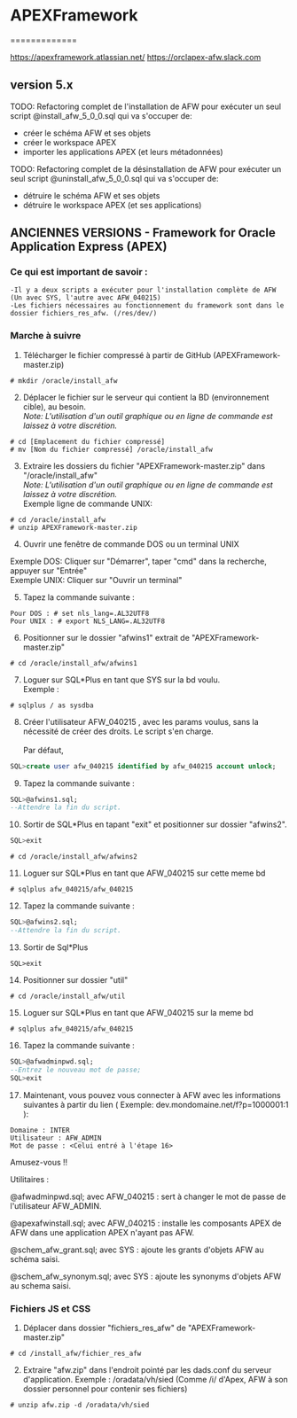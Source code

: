 # APEXFramework
=============

https://apexframework.atlassian.net/
https://orclapex-afw.slack.com

## version 5.x

TODO: Refactoring complet de l'installation de AFW pour exécuter un seul script @install_afw_5_0_0.sql qui va s'occuper de:
* créer le schéma AFW et ses objets
* créer le workspace APEX
* importer les applications APEX (et leurs métadonnées)

TODO: Refactoring complet de la désinstallation de AFW pour exécuter un seul script @uninstall_afw_5_0_0.sql qui va s'occuper de:
* détruire le schéma AFW et ses objets
* détruire le workspace APEX (et ses applications)


## ANCIENNES VERSIONS - Framework for Oracle Application Express (APEX)

### Ce qui est important de savoir :
	-Il y a deux scripts a exécuter pour l'installation complète de AFW (Un avec SYS, l'autre avec AFW_040215)
	-Les fichiers nécessaires au fonctionnement du framework sont dans le dossier fichiers_res_afw. (/res/dev/)
	
### Marche à suivre
	
1. Télécharger le fichier compressé à partir de GitHub (APEXFramework-master.zip)
```
# mkdir /oracle/install_afw
```

2. Déplacer le fichier sur le serveur qui contient la BD (environnement cible), au besoin.
<br /> _Note: L'utilisation d'un outil graphique ou en ligne de commande est laissez à votre discrétion._
```
# cd [Emplacement du fichier compressé]
# mv [Nom du fichier compressé] /oracle/install_afw
```

3. Extraire les dossiers du fichier "APEXFramework-master.zip" dans "/oracle/install_afw"
<br /> _Note: L'utilisation d'un outil graphique ou en ligne de commande est laissez à votre discrétion._
<br />Exemple ligne de commande UNIX: 
```
# cd /oracle/install_afw
# unzip APEXFramework-master.zip
```

4. Ouvrir une fenêtre de commande DOS ou un terminal UNIX
<p> Exemple DOS: Cliquer sur "Démarrer", taper "cmd" dans la recherche, appuyer sur "Entrée" <br /> 
    Exemple UNIX: Cliquer sur "Ouvrir un terminal" </p>

5. Tapez la commande suivante : 
```
Pour DOS : # set nls_lang=.AL32UTF8
Pour UNIX : # export NLS_LANG=.AL32UTF8
```

6. Positionner sur le dossier "afwins1" extrait de "APEXFramework-master.zip"
```
# cd /oracle/install_afw/afwins1
```

7. Loguer sur SQL*Plus en tant que SYS sur la bd voulu. <br />
Exemple : 
```
# sqlplus / as sysdba
```

8. Créer l'utilisateur AFW_040215 , avec les params voulus, sans la nécessité de créer des droits. Le script s'en charge.  
<br />Par défaut,
```SQL
SQL>create user afw_040215 identified by afw_040215 account unlock;
```

9. Tapez la commande suivante :	
```SQL
SQL>@afwins1.sql;
--Attendre la fin du script.
```

10. Sortir de SQL*Plus en tapant "exit" et positionner sur dossier "afwins2".
```SQL
SQL>exit
```
```
# cd /oracle/install_afw/afwins2
```

11. Loguer sur SQL*Plus en tant que AFW_040215 sur cette meme bd
```
# sqlplus afw_040215/afw_040215
```

12. Tapez la commande suivante :
```SQL
SQL>@afwins2.sql;
--Attendre la fin du script.
```

13. Sortir de Sql*Plus
```
SQL>exit
```

14. Positionner sur dossier "util"
```
# cd /oracle/install_afw/util
```

15. Loguer sur SQL*Plus en tant que AFW_040215 sur la meme bd
```
# sqlplus afw_040215/afw_040215
```

16. Tapez la commande suivante :
```SQL
SQL>@afwadminpwd.sql;
--Entrez le nouveau mot de passe;
SQL>exit
```

17. Maintenant, vous pouvez vous connecter à AFW avec les informations suivantes à partir du lien ( Exemple: dev.mondomaine.net/f?p=1000001:1 ):
```
Domaine : INTER
Utilisateur : AFW_ADMIN
Mot de passe : <Celui entré à l'étape 16>
```
		
Amusez-vous !!
	
Utilitaires :
<p>@afwadminpwd.sql; avec AFW_040215 : sert à changer le mot de passe de l'utilisateur AFW_ADMIN.</p>
<p>@apexafwinstall.sql; avec AFW_040215 : installe les composants APEX de AFW dans une application APEX n'ayant pas AFW.</p>
<p>@schem_afw_grant.sql; avec SYS : ajoute les grants d'objets AFW au schéma saisi.</p>
<p>@schem_afw_synonym.sql; avec SYS : ajoute les synonyms d'objets AFW au schema saisi.</p>

### Fichiers JS et CSS
	
1. Déplacer dans dossier "fichiers_res_afw" de "APEXFramework-master.zip"
```
# cd /install_afw/fichier_res_afw
```

2. Extraire "afw.zip" dans l'endroit pointé par les dads.conf du serveur d'application.  Exemple : /oradata/vh/sied (Comme /i/ d'Apex, AFW à son dossier personnel pour contenir ses fichiers)
```
# unzip afw.zip -d /oradata/vh/sied
```
